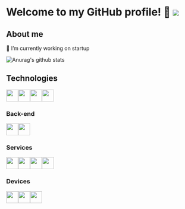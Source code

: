 # Welcome to my GitHub profile! 👋 ![](https://komarev.com/ghpvc/?username=jlukas99&label=Views&style=flat-square&color=blue)

## About me
🔭  I’m currently working on startup

![Anurag's github stats](https://github-readme-stats.vercel.app/api?username=jlukas99&hide=stars,contribs&count_private=true&show_icons=true&theme=tokyonight)

## Technologies

<div style="display: flex;">
  <img height="32" width="32" src="https://cdn.worldvectorlogo.com/logos/flutter-logo.svg" />
  <img height="32" width="32" src="https://cdn.worldvectorlogo.com/logos/dart.svg" /> 
  <img height="32" width="32" src="https://cdn.worldvectorlogo.com/logos/java-14.svg" />
  <img height="32" width="32" src="https://cdn.worldvectorlogo.com/logos/kotlin-1.svg" />
</div>

### Back-end

<div style="display: flex;">
  <img height="32" width="32" src="https://cdn.worldvectorlogo.com/logos/firebase-1.svg" />
  <img height="32" width="32" src="https://cdn.worldvectorlogo.com/logos/google-cloud-1.svg" />
</div>

### Services

<div style="display: flex;">
  <img height="32" width="32" src="https://cdn.worldvectorlogo.com/logos/github-icon-1.svg" />
  <img height="32" width="32" src="https://cdn.worldvectorlogo.com/logos/jira-1.svg" />
  <img height="32" width="32" src="https://cdn.worldvectorlogo.com/logos/facebook-2.svg" />
  <img height="32" width="32" src="https://cdn.worldvectorlogo.com/logos/google-admob.svg" />
</div>

### Devices

<div style="display: flex;">
  <img height="32" width="32" src="https://cdn.worldvectorlogo.com/logos/apple-black.svg" />
  <img height="32" width="32" src="https://cdn.worldvectorlogo.com/logos/android-4.svg" />
  <img height="32" width="32" src="https://cdn.worldvectorlogo.com/logos/microsoft-windows-22.svg" />
</div>
